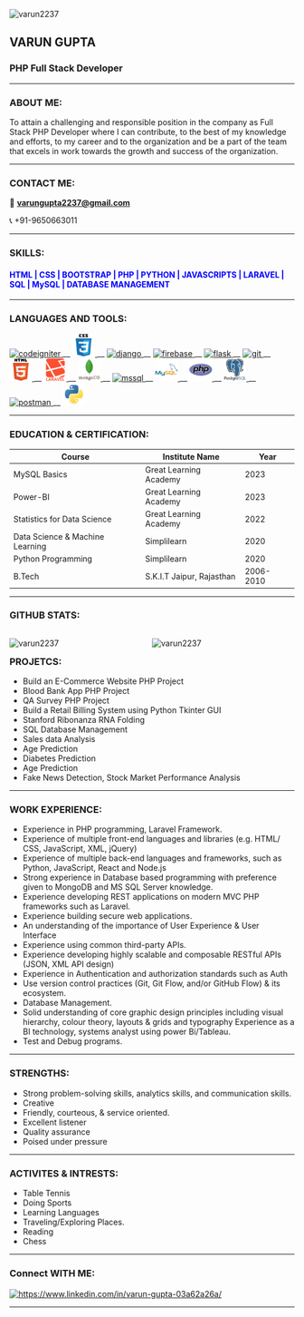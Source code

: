 <p align="left">
  <img
    src="https://user-images.githubusercontent.com/90236635/232446433-d5540fa2-fe28-4bb8-b929-cdb51fe61336.gif"
    alt="varun2237"
  />
</p>

<!DOCTYPE html>
<html lang="en">

<head>
    <meta charset="UTF-8">
    <meta http-equiv="X-UA-Compatible" content="IE=edge">
    <meta name="viewport" content="width=device-width, initial-scale=1.0">
    <link href="https://cdn.jsdelivr.net/npm/bootstrap@5.3.2/dist/css/bootstrap.min.css" rel="stylesheet" integrity="sha384-T3c6CoIi6uLrA9TneNEoa7RxnatzjcDSCmG1MXxSR1GAsXEV/Dwwykc2MPK8M2HN" crossorigin="anonymous">
</head>

<body>
<div class="container">
<div class="col-mt-5">

<h2> VARUN GUPTA  </h2> 
<h3> PHP Full Stack Developer </h3> 
<hr> 

<h3> ABOUT ME: </h3> 
<p>   To attain a challenging and responsible position in the company as Full Stack  PHP Developer where I can contribute, to the best of my knowledge and efforts,  to my career and to the organization and be a part of the team that excels in  work towards the growth and success of the organization. </p> 
<hr> 

<h3> CONTACT ME: </h3> 
      
📨 **varungupta2237@gmail.com** 

📞 +91-9650663011
<hr> 

<div class="row">
<h3> SKILLS: </h3>
<h4 style="color:blue;"> HTML | CSS | BOOTSTRAP | PHP | PYTHON | JAVASCRIPTS | LARAVEL | SQL | MySQL | DATABASE MANAGEMENT </h4>
</div>
<hr> 

<div class="row">
<h3> LANGUAGES AND TOOLS: </h3>
<p align ="left">
  <a href="https://codeigniter.com" target="_blank" rel="noreferrer">
    <img
      src="https://cdn.worldvectorlogo.com/logos/codeigniter.svg"
      alt="codeigniter"
      width="40"
      height="40"
    /> </a
  >__
  <a href="https://www.w3schools.com/css/" target="_blank" rel="noreferrer">
    <img
      src="https://raw.githubusercontent.com/devicons/devicon/master/icons/css3/css3-original-wordmark.svg"
      alt="css3"
      width="40"
      height="40"
    /> </a
  >__
  <a href="https://www.djangoproject.com/" target="_blank" rel="noreferrer">
    <img
      src="https://cdn.worldvectorlogo.com/logos/django.svg"
      alt="django"
      width="40"
      height="40"
    /> </a
  >__
  <a href="https://firebase.google.com/" target="_blank" rel="noreferrer">
    <img
      src="https://www.vectorlogo.zone/logos/firebase/firebase-icon.svg"
      alt="firebase"
      width="40"
      height="40"
    /> </a
  >__
  <a href="https://flask.palletsprojects.com/" target="_blank" rel="noreferrer">
    <img
      src="https://www.vectorlogo.zone/logos/pocoo_flask/pocoo_flask-icon.svg"
      alt="flask"
      width="40"
      height="40"
    /> </a
  >__
  <a href="https://git-scm.com/" target="_blank" rel="noreferrer">
    <img
      src="https://www.vectorlogo.zone/logos/git-scm/git-scm-icon.svg"
      alt="git"
      width="40"
      height="40"
    /> </a
  >__
  <a href="https://www.w3.org/html/" target="_blank" rel="noreferrer">
    <img
      src="https://raw.githubusercontent.com/devicons/devicon/master/icons/html5/html5-original-wordmark.svg"
      alt="html5"
      width="40"
      height="40"
    /> </a
  >__
  <a href="https://laravel.com/" target="_blank" rel="noreferrer">
    <img
      src="https://raw.githubusercontent.com/devicons/devicon/master/icons/laravel/laravel-plain-wordmark.svg"
      alt="laravel"
      width="40"
      height="40"
    /> </a
  >__
  <a href="https://www.mongodb.com/" target="_blank" rel="noreferrer">
    <img
      src="https://raw.githubusercontent.com/devicons/devicon/master/icons/mongodb/mongodb-original-wordmark.svg"
      alt="mongodb"
      width="40"
      height="40"
    />
  </a>
  __
  <a
    href="https://www.microsoft.com/en-us/sql-server"
    target="_blank"
    rel="noreferrer"
  >
    <img
      src="https://www.svgrepo.com/show/303229/microsoft-sql-server-logo.svg"
      alt="mssql"
      width="40"
      height="40"
    />
  </a>
  __
  <a href="https://www.mysql.com/" target="_blank" rel="noreferrer">
    <img
      src="https://raw.githubusercontent.com/devicons/devicon/master/icons/mysql/mysql-original-wordmark.svg"
      alt="mysql"
      width="40"
      height="40"
    />
  </a>
  __
  <a href="https://www.php.net" target="_blank" rel="noreferrer">
    <img
      src="https://raw.githubusercontent.com/devicons/devicon/master/icons/php/php-original.svg"
      alt="php"
      width="40"
      height="40"
    /> </a
  >__
  <a href="https://www.postgresql.org" target="_blank" rel="noreferrer">
    <img
      src="https://raw.githubusercontent.com/devicons/devicon/master/icons/postgresql/postgresql-original-wordmark.svg"
      alt="postgresql"
      width="40"
      height="40"
    />
  </a>
  __
  <a href="https://postman.com" target="_blank" rel="noreferrer">
    <img
      src="https://www.vectorlogo.zone/logos/getpostman/getpostman-icon.svg"
      alt="postman"
      width="40"
      height="40"
    /> </a
  >__
  <a href="https://www.python.org" target="_blank" rel="noreferrer">
    <img
      src="https://raw.githubusercontent.com/devicons/devicon/master/icons/python/python-original.svg"
      alt="python"
      width="40"
      height="40"
    />
  </a>
</p>
</div>
<hr> 

<div class="row">
<h3> EDUCATION & CERTIFICATION: </h3>
  <table class="table-success">
    <thead>
      <tr>
        <th>Course</th>
        <th>Institute Name</th>
        <th>Year</th>
      </tr>
    </thead>
    <tbody>
      <tr>
        <td>MySQL Basics</td>
        <td>Great Learning Academy</td>
        <td>2023</td>
      </tr>
      <tr>
        <td>Power-BI</td>
        <td>Great Learning Academy</td>
        <td>2023</td>
      </tr>
      <tr>
        <td>Statistics for Data Science</td>
        <td>Great Learning Academy</td>
        <td>2022</td>
      </tr>
      <tr>
        <td>Data Science & Machine Learning</td>
        <td>Simplilearn</td>
        <td>2020</td>
      </tr>
      <tr>
        <td>Python Programming</td>
        <td>Simplilearn</td>
        <td>2020</td>
      </tr>
      <tr>
        <td>B.Tech</td>
        <td>S.K.I.T Jaipur, Rajasthan</td>
        <td>2006-2010</td>
      </tr>
    </tbody>
  </table>
</div>
<hr> 

<h3> GITHUB STATS: </h3>
<div class = "container" style="width: 100%;">
  <div class = "column1" style="float: left; width: 50%;">
     <p> <img class="center" src="https://github-readme-stats.vercel.app/api/top-langs?username=varun2237&show_icons=true&locale=en&layout=compact" alt="varun2237"/>  </p>
  </div>
  <div class = "column2" style="float: left; width: 50%;">
     <p> <img  class="center" src="https://github-readme-stats.vercel.app/api?username=varun2237&show_icons=true&locale=en" alt="varun2237" />  </p>
  </div>
</div>
<hr> 

<div class="row">
<h3> PROJETCS: </h3>
  <ul>
    <li>  Build an E-Commerce Website PHP Project </li>
    <li>  Blood Bank App PHP Project </li>
    <li>  QA Survey PHP Project </li>
    <li>  Build a Retail Billing System using Python Tkinter GUI </li>
    <li>  Stanford Ribonanza RNA Folding </li>
    <li>  SQL Database Management </li>
    <li>  Sales data Analysis </li>
    <li>  Age Prediction </li>
    <li>  Diabetes Prediction </li>
    <li>  Age Prediction </li>
    <li>  Fake News Detection, Stock Market Performance Analysis </li>
  </ul>
</div>
<hr> 

<div class="row">
<h3> WORK EXPERIENCE: </h3>
<ul>
  <li> Experience in PHP programming, Laravel Framework.</li>
  <li>    Experience of multiple front-end languages and libraries (e.g. HTML/    CSS, JavaScript, XML, jQuery)  </li>
  <li>    Experience of multiple back-end languages and frameworks, such as    Python, JavaScript, React and Node.js  </li>
  <li>    Strong experience in Database based programming with preference given to    MongoDB and MS SQL Server knowledge.  </li>
  <li>    Experience developing REST applications on modern MVC PHP frameworks    such as Laravel.  </li>
  <li>Experience building secure web applications.</li>
  <li>    An understanding of the importance of User Experience & User Interface  </li>
  <li>Experience using common third-party APIs.</li>
  <li>    Experience developing highly scalable and composable RESTful APIs (JSON,    XML API design)  </li>
  <li>    Experience in Authentication and authorization standards such as Auth  </li>
  <li>    Use version control practices (Git, Git Flow, and/or GitHub Flow) & its    ecosystem.  </li>
  <li>Database Management.</li>
  <li>    Solid understanding of core graphic design principles including visual    hierarchy, colour theory, layouts & grids and typography Experience as a    BI technology, systems analyst using power Bi/Tableau.  </li>
  <li>Test and Debug programs.</li>
</ul>
</div>
<hr> 

<div class="row">
<h3> STRENGTHS: </h3>
<ul>
  <li>
    Strong problem-solving skills, analytics skills, and communication
    skills.
  </li>
  <li>Creative</li>
  <li>Friendly, courteous, & service oriented.</li>
  <li>Excellent listener</li>
  <li>Quality assurance</li>
  <li>Poised under pressure</li>
</ul>
</div>
<hr> 


<div class="row">
<h3> ACTIVITES & INTRESTS: </h3>
<ul>
  <li>Table Tennis</li>
  <li>Doing Sports</li>
  <li>Learning Languages</li>
  <li>Traveling/Exploring Places.</li>
  <li>Reading</li>
  <li>Chess</li>
</ul>
</div>
<hr> 


<div class="row">
<h3> Connect WITH ME: </h3>
<p align="left">  <a href="https://linkedin.com/in/https://www.linkedin.com/in/varun-gupta-03a62a26a/" target="blank"> <img align="center" src="https://raw.githubusercontent.com/rahuldkjain/github-profile-readme-generator/master/src/images/icons/Social/linked-in-alt.svg"
      alt="https://www.linkedin.com/in/varun-gupta-03a62a26a/"   height="30"    width="40" /></a></p>
</div>
<hr> 


